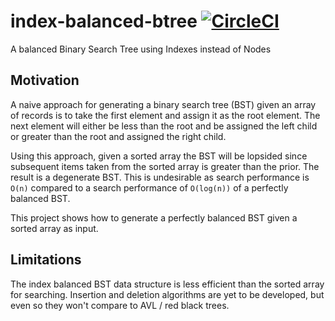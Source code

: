 # index-balanced-btree [![CircleCI](https://circleci.com/gh/kunal-mandalia/index-balanced-btree.svg?style=svg)](https://circleci.com/gh/kunal-mandalia/index-balanced-btree)
A balanced Binary Search Tree using Indexes instead of Nodes

## Motivation

A naive approach for generating a binary search tree (BST) given an array of records is to take the first element and assign it as the root element. The next element will either be less than the root and be assigned the left child or greater than the root and assigned the right child.

Using this approach, given a sorted array the BST will be lopsided since subsequent items taken from the sorted array is greater than the prior. The result is a degenerate BST. This is undesirable as search performance is `O(n)` compared to a search performance of `O(log(n))` of a perfectly balanced BST. 

This project shows how to generate a perfectly balanced BST given a sorted array as input.

## Limitations

The index balanced BST data structure is less efficient than the sorted array for searching. Insertion and deletion algorithms are yet to be developed, but even so they won't compare to AVL / red black trees.